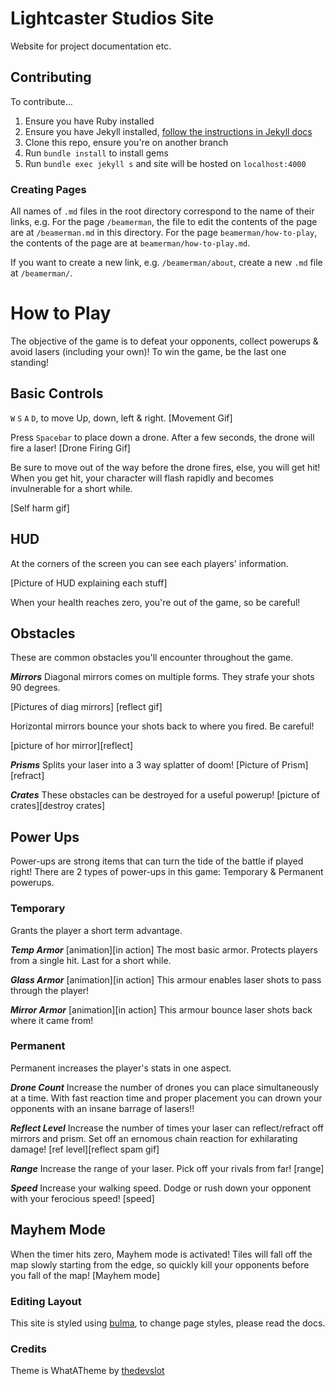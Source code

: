# Lightcaster Studios Site

Website for project documentation etc.

## Contributing

To contribute...
1. Ensure you have Ruby installed
2. Ensure you have Jekyll installed, [follow the instructions in Jekyll docs](https://jekyllrb.com/docs/)
3. Clone this repo, ensure you're on another branch
4. Run `bundle install` to install gems
5. Run `bundle exec jekyll s` and site will be hosted on `localhost:4000`

### Creating Pages

All names of `.md` files in the root directory correspond to the name of their links, e.g. For the page `/beamerman`, the file to edit the contents of the page are at `/beamerman.md` in this directory. For the page `beamerman/how-to-play`, the contents of the page are at `beamerman/how-to-play.md`.

If you want to create a new link, e.g. `/beamerman/about`, create a new `.md` file at `/beamerman/`.


# How to Play

The objective of the game is to defeat your opponents, collect powerups & avoid lasers (including your own)! 
To win the game, be the last one standing!

## Basic Controls

`W` `S` `A` `D`, to move Up, down, left & right.
[Movement Gif]

Press `Spacebar` to place down a drone. After a few seconds, the drone will fire a laser!
[Drone Firing Gif]

Be sure to move out of the way before the drone fires, else, you will get hit!
When you get hit, your character will flash rapidly and becomes invulnerable for a short while.

[Self harm gif]


## HUD
At the corners of the screen you can see each players' information.

[Picture of HUD explaining each stuff]

When your health reaches zero, you're out of the game, so be careful!


## Obstacles
These are common obstacles you'll encounter throughout the game. 

***Mirrors***
Diagonal mirrors comes on multiple forms. They strafe your shots 90 degrees.

[Pictures of diag mirrors]
[reflect gif]

Horizontal mirrors bounce your shots back to where you fired. Be careful!

[picture of hor mirror][reflect]

***Prisms***
Splits your laser into a 3 way splatter of doom!
[Picture of Prism][refract]

***Crates***
These obstacles can be destroyed for a useful powerup!
[picture of crates][destroy crates]


## Power Ups
Power-ups are strong items that can turn the tide of the battle if played right!
There are 2 types of power-ups in this game: Temporary & Permanent powerups. 

### Temporary
Grants the player a short term advantage.

**_Temp Armor_**
[animation][in action]
The most basic armor. Protects players from a single hit. Last for a short while.

**_Glass Armor_**
[animation][in action]
This armour enables laser shots to pass through the player!

**_Mirror Armor_**
[animation][in action]
This armour bounce laser shots back where it came from!



### Permanent
Permanent increases the player's stats in one aspect.

**_Drone Count_**
Increase the number of drones you can place simultaneously at a time.
With fast reaction time and proper placement you can drown your opponents with an insane barrage of lasers!! 

**_Reflect Level_**
Increase the number of times your laser can reflect/refract off mirrors and prism. Set off an ernomous chain reaction for exhilarating damage!
[ref level][reflect spam gif]

**_Range_**
Increase the range of your laser. Pick off your rivals from far!
[range]

**_Speed_**
Increase your walking speed. Dodge or rush down your opponent with your ferocious speed!
[speed]



## Mayhem Mode

When the timer hits zero, Mayhem mode is activated! Tiles will fall off the map slowly starting from the edge, so quickly kill your opponents before you fall of the map!
[Mayhem mode]






### Editing Layout

This site is styled using [bulma](https://bulma.io/documentation/), to change page styles, please read the docs.

### Credits

Theme is WhatATheme by [thedevslot](https://github.com/thedevslot/WhatATheme) 
